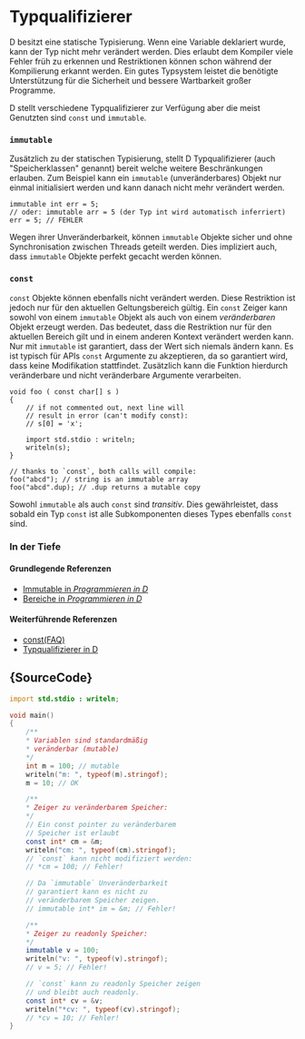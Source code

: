 # Typqualifizierer

D besitzt eine statische Typisierung. Wenn eine Variable deklariert wurde, kann der
Typ nicht mehr verändert werden. Dies erlaubt dem Kompiler viele Fehler früh
zu erkennen und Restriktionen können schon während der Kompilierung erkannt werden.
Ein gutes Typsystem leistet die benötigte Unterstützung für die Sicherheit
und bessere Wartbarkeit großer Programme.

D stellt verschiedene Typqualifizierer zur Verfügung aber die meist Genutzten sind
`const` und `immutable`.

### `immutable`

Zusätzlich zu der statischen Typisierung, stellt D Typqualifizierer (auch "Speicherklassen" genannt)
bereit welche weitere Beschränkungen erlauben. Zum Beispiel kann ein `immutable` (unveränderbares)
Objekt nur einmal initialisiert werden und kann danach nicht mehr verändert werden.

    immutable int err = 5;
    // oder: immutable arr = 5 (der Typ int wird automatisch inferriert)
    err = 5; // FEHLER

Wegen ihrer Unveränderbarkeit, können `immutable` Objekte sicher und ohne Syn­chro­ni­sa­ti­on
zwischen Threads geteilt werden. Dies impliziert auch, dass `immutable` Objekte perfekt
gecacht werden können.

### `const`

`const` Objekte können ebenfalls nicht verändert werden. Diese Restriktion ist
jedoch nur für den aktuellen Geltungsbereich gültig. Ein `const` Zeiger
kann sowohl von einem `immutable` Objekt als auch von einem
_veränderbaren_ Objekt erzeugt werden.
Das bedeutet, dass die Restriktion nur für den aktuellen Bereich gilt und in
einem anderen Kontext verändert werden kann. Nur mit `immutable` ist garantiert,
dass der Wert sich niemals ändern kann. Es ist typisch für APIs `const` Argumente
zu akzeptieren, da so garantiert wird, dass keine Modifikation stattfindet.
Zusätzlich kann die Funktion hierdurch veränderbare und nicht veränderbare Argumente
verarbeiten.

    void foo ( const char[] s )
    {
        // if not commented out, next line will
        // result in error (can't modify const):
        // s[0] = 'x';
    
        import std.stdio : writeln;
        writeln(s);
    }

    // thanks to `const`, both calls will compile:
    foo("abcd"); // string is an immutable array
    foo("abcd".dup); // .dup returns a mutable copy

Sowohl `immutable` als auch `const` sind _transitiv_. Dies gewährleistet, dass
sobald ein Typ `const` ist alle Subkomponenten dieses Types ebenfalls `const` sind.

### In der Tiefe

#### Grundlegende Referenzen

- [Immutable in _Programmieren in D_](http://ddili.org/ders/d.en/const_and_immutable.html)
- [Bereiche in _Programmieren in D_](http://ddili.org/ders/d.en/name_space.html)

#### Weiterführende Referenzen

- [const(FAQ)](https://dlang.org/const-faq.html)
- [Typqualifizierer in D](https://dlang.org/spec/const3.html)

## {SourceCode}

```d
import std.stdio : writeln;

void main()
{
    /**
    * Variablen sind stan­dard­mä­ßig
    * veränderbar (mutable)
    */
    int m = 100; // mutable
    writeln("m: ", typeof(m).stringof);
    m = 10; // OK

    /**
    * Zeiger zu veränderbarem Speicher:
    */
    // Ein const pointer zu veränderbarem
    // Speicher ist erlaubt
    const int* cm = &m;
    writeln("cm: ", typeof(cm).stringof);
    // `const` kann nicht modifiziert werden:
    // *cm = 100; // Fehler!

    // Da `immutable` Unveränderbarkeit
    // garantiert kann es nicht zu
    // veränderbarem Speicher zeigen.
    // immutable int* im = &m; // Fehler!

    /**
    * Zeiger zu readonly Speicher:
    */
    immutable v = 100;
    writeln("v: ", typeof(v).stringof);
    // v = 5; // Fehler!

    // `const` kann zu readonly Speicher zeigen
    // und bleibt auch readonly.
    const int* cv = &v;
    writeln("*cv: ", typeof(cv).stringof);
    // *cv = 10; // Fehler!
}
```
